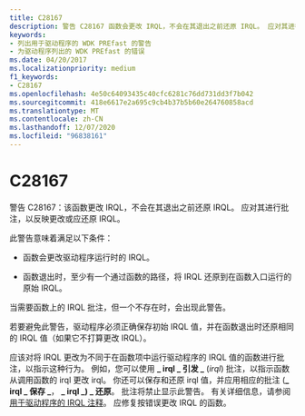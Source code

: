 ```yaml
---
title: C28167
description: 警告 C28167 函数会更改 IRQL，不会在其退出之前还原 IRQL。 应对其进行批注，以反映更改或应还原 IRQL。
keywords:
- 列出用于驱动程序的 WDK PREfast 的警告
- 为驱动程序列出的 WDK PREfast 的错误
ms.date: 04/20/2017
ms.localizationpriority: medium
f1_keywords:
- C28167
ms.openlocfilehash: 4e50c64093435c40cfc6281c76dd731dd3f7b042
ms.sourcegitcommit: 418e6617e2a695c9cb4b37b5b60e264760858acd
ms.translationtype: MT
ms.contentlocale: zh-CN
ms.lasthandoff: 12/07/2020
ms.locfileid: "96838161"
---
```

# <a name="c28167"></a>C28167


警告 C28167：该函数更改 IRQL，不会在其退出之前还原 IRQL。 应对其进行批注，以反映更改或应还原 IRQL。

此警告意味着满足以下条件：

-   函数会更改驱动程序运行时的 IRQL。

-   函数退出时，至少有一个通过函数的路径，将 IRQL 还原到在函数入口运行的原始 IRQL。

当需要函数上的 IRQL 批注，但一个不存在时，会出现此警告。

若要避免此警告，驱动程序必须正确保存初始 IRQL 值，并在函数退出时还原相同的 IRQL 值（如果它不打算更改 IRQL）。

应该对将 IRQL 更改为不同于在函数项中运行驱动程序的 IRQL 值的函数进行批注，以指示这种行为。 例如，您可以使用 **\_ irql \_ 引发 \_** (*irql*) 批注，以指示函数从调用函数的 irql 更改 irql。 你还可以保存和还原 irql 值，并应用相应的批注 (**\_ irql \_ 保存 \_**， **\_ irql \_) \_ 还原**。 批注将禁止显示此警告。 有关详细信息，请参阅 [用于驱动程序的 IRQL 注释](irql-annotations-for-drivers.md)。 应修复按错误更改 IRQL 的函数。

 

 





